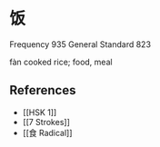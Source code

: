 # 饭
Frequency 935
General Standard 823

fàn
cooked rice; food, meal

## References
- [[HSK 1]]
- [[7 Strokes]]
- [[食 Radical]]
